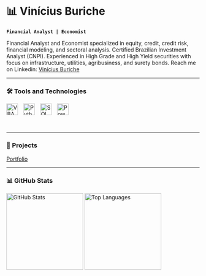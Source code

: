 # 📊 Vinícius Buriche

**`Financial Analyst | Economist`**

Financial Analyst and Economist specialized in equity, credit, credit risk, financial modeling, and sectoral analysis. Certified Brazilian Investment Analyst (CNPI). Experienced in High Grade and High Yield securities with focus on infrastructure, utilities, agribusiness, and surety bonds. Reach me on Linkedin: [Vinícius Buriche](linkedin.com/vinicius-buriche/)

---

### 🛠️ Tools and Technologies
<p>
  <img alt="VBA" title="Visual Basic" width="30px" style="vertical-align: middle; margin-right: 10px;" src="https://cdn.jsdelivr.net/gh/devicons/devicon@latest/icons/visualbasic/visualbasic-original.svg" /> 
  <img alt="Python" title="Python" width="30px" style="vertical-align: middle; margin-right: 10px;" src="https://cdn.jsdelivr.net/gh/devicons/devicon@latest/icons/python/python-original.svg" />
  <img alt="SQL" title="SQL" width="30px" style="vertical-align: middle; margin-right: 10px;" src="https://cdn.jsdelivr.net/gh/devicons/devicon@latest/icons/mysql/mysql-original.svg" />
  <img alt="Power BI" title="Power BI" width="30px" style="vertical-align: middle; margin-right: 10px;" src="https://img.icons8.com/color/48/000000/power-bi.png" />
</p>

<br/>

---

### 🔗 Projects

[Portfolio](https://github.com/viniciusburiche/viniciusburiche)

---

### 📊 GitHub Stats

<img 
  alt="GitHub Stats" 
  height="200" 
  src="https://github-readme-stats.vercel.app/api?username=viniciusburiche&show_icons=true&theme=tokyonight&include_all_commits=true&locale=en" 
/>
<img 
  alt="Top Languages" 
  height="200" 
  src="https://github-readme-stats.vercel.app/api/top-langs/?username=viniciusburiche&theme=tokyonight&layout=compact&custom_title=Technologies&langs_count=9" 
/>
